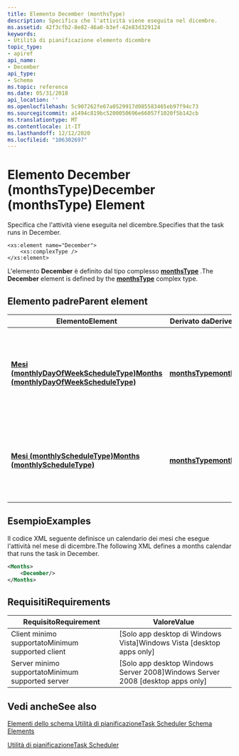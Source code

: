 ```yaml
---
title: Elemento December (monthsType)
description: Specifica che l'attività viene eseguita nel dicembre.
ms.assetid: 42f3cfb2-8e82-46a0-b3ef-42e83d329124
keywords:
- Utilità di pianificazione elemento dicembre
topic_type:
- apiref
api_name:
- December
api_type:
- Schema
ms.topic: reference
ms.date: 05/31/2018
api_location: ''
ms.openlocfilehash: 5c907262fe67a0529917d085583465eb97f94c73
ms.sourcegitcommit: a1494c819bc5200050696e66057f1020f5b142cb
ms.translationtype: MT
ms.contentlocale: it-IT
ms.lasthandoff: 12/12/2020
ms.locfileid: "106302697"
---
```

# <a name="december-monthstype-element"></a><span data-ttu-id="8a6b4-104">Elemento December (monthsType)</span><span class="sxs-lookup"><span data-stu-id="8a6b4-104">December (monthsType) Element</span></span>

<span data-ttu-id="8a6b4-105">Specifica che l'attività viene eseguita nel dicembre.</span><span class="sxs-lookup"><span data-stu-id="8a6b4-105">Specifies that the task runs in December.</span></span>

``` syntax
<xs:element name="December">
    <xs:complexType />
</xs:element>
```

<span data-ttu-id="8a6b4-106">L'elemento **December** è definito dal tipo complesso [**monthsType**](taskschedulerschema-monthstype-complextype.md) .</span><span class="sxs-lookup"><span data-stu-id="8a6b4-106">The **December** element is defined by the [**monthsType**](taskschedulerschema-monthstype-complextype.md) complex type.</span></span>

## <a name="parent-element"></a><span data-ttu-id="8a6b4-107">Elemento padre</span><span class="sxs-lookup"><span data-stu-id="8a6b4-107">Parent element</span></span>



| <span data-ttu-id="8a6b4-108">Elemento</span><span class="sxs-lookup"><span data-stu-id="8a6b4-108">Element</span></span>                                                                                                          | <span data-ttu-id="8a6b4-109">Derivato da</span><span class="sxs-lookup"><span data-stu-id="8a6b4-109">Derived from</span></span>                                                     | <span data-ttu-id="8a6b4-110">Descrizione</span><span class="sxs-lookup"><span data-stu-id="8a6b4-110">Description</span></span>                                                                                                |
|------------------------------------------------------------------------------------------------------------------|------------------------------------------------------------------|------------------------------------------------------------------------------------------------------------|
| [<span data-ttu-id="8a6b4-111">**Mesi (monthlyDayOfWeekScheduleType)**</span><span class="sxs-lookup"><span data-stu-id="8a6b4-111">**Months (monthlyDayOfWeekScheduleType)**</span></span>](taskschedulerschema-months-monthlydayofweekscheduletype-element.md) | [<span data-ttu-id="8a6b4-112">**monthsType**</span><span class="sxs-lookup"><span data-stu-id="8a6b4-112">**monthsType**</span></span>](taskschedulerschema-monthstype-complextype.md) | <span data-ttu-id="8a6b4-113">Specifica i mesi dell'anno durante i quali l'attività viene eseguita per una pianificazione mensile del giorno della settimana.</span><span class="sxs-lookup"><span data-stu-id="8a6b4-113">Specifies the months of the year during which the task runs for a monthly day-of-week schedule.</span></span><br/> |
| [<span data-ttu-id="8a6b4-114">**Mesi (monthlyScheduleType)**</span><span class="sxs-lookup"><span data-stu-id="8a6b4-114">**Months (monthlyScheduleType)**</span></span>](taskschedulerschema-months-monthlyscheduletype-element.md)                   | [<span data-ttu-id="8a6b4-115">**monthsType**</span><span class="sxs-lookup"><span data-stu-id="8a6b4-115">**monthsType**</span></span>](taskschedulerschema-monthstype-complextype.md) | <span data-ttu-id="8a6b4-116">Specifica i mesi dell'anno durante i quali l'attività viene eseguita per una pianificazione mensile.</span><span class="sxs-lookup"><span data-stu-id="8a6b4-116">Specifies the months of the year during which the task runs for a monthly schedule.</span></span><br/>             |



## <a name="examples"></a><span data-ttu-id="8a6b4-117">Esempio</span><span class="sxs-lookup"><span data-stu-id="8a6b4-117">Examples</span></span>

<span data-ttu-id="8a6b4-118">Il codice XML seguente definisce un calendario dei mesi che esegue l'attività nel mese di dicembre.</span><span class="sxs-lookup"><span data-stu-id="8a6b4-118">The following XML defines a months calendar that runs the task in December.</span></span>


```XML
<Months>
    <December/>
</Months>
```



## <a name="requirements"></a><span data-ttu-id="8a6b4-119">Requisiti</span><span class="sxs-lookup"><span data-stu-id="8a6b4-119">Requirements</span></span>



| <span data-ttu-id="8a6b4-120">Requisito</span><span class="sxs-lookup"><span data-stu-id="8a6b4-120">Requirement</span></span> | <span data-ttu-id="8a6b4-121">Valore</span><span class="sxs-lookup"><span data-stu-id="8a6b4-121">Value</span></span> |
|-------------------------------------|------------------------------------------------------|
| <span data-ttu-id="8a6b4-122">Client minimo supportato</span><span class="sxs-lookup"><span data-stu-id="8a6b4-122">Minimum supported client</span></span><br/> | <span data-ttu-id="8a6b4-123">\[Solo app desktop di Windows Vista\]</span><span class="sxs-lookup"><span data-stu-id="8a6b4-123">Windows Vista \[desktop apps only\]</span></span><br/>       |
| <span data-ttu-id="8a6b4-124">Server minimo supportato</span><span class="sxs-lookup"><span data-stu-id="8a6b4-124">Minimum supported server</span></span><br/> | <span data-ttu-id="8a6b4-125">\[Solo app desktop Windows Server 2008\]</span><span class="sxs-lookup"><span data-stu-id="8a6b4-125">Windows Server 2008 \[desktop apps only\]</span></span><br/> |



## <a name="see-also"></a><span data-ttu-id="8a6b4-126">Vedi anche</span><span class="sxs-lookup"><span data-stu-id="8a6b4-126">See also</span></span>

<dl> <dt>

[<span data-ttu-id="8a6b4-127">Elementi dello schema Utilità di pianificazione</span><span class="sxs-lookup"><span data-stu-id="8a6b4-127">Task Scheduler Schema Elements</span></span>](task-scheduler-schema-elements.md)
</dt> <dt>

[<span data-ttu-id="8a6b4-128">Utilità di pianificazione</span><span class="sxs-lookup"><span data-stu-id="8a6b4-128">Task Scheduler</span></span>](task-scheduler-start-page.md)
</dt> </dl>

 

 





